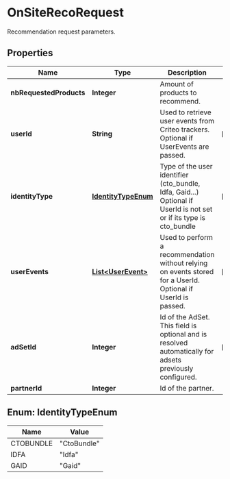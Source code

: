 

# OnSiteRecoRequest

Recommendation request parameters.

## Properties

| Name | Type | Description | Notes |
|------------ | ------------- | ------------- | -------------|
|**nbRequestedProducts** | **Integer** | Amount of products to recommend. |  |
|**userId** | **String** | Used to retrieve user events from Criteo trackers. Optional if UserEvents are passed. |  [optional] |
|**identityType** | [**IdentityTypeEnum**](#IdentityTypeEnum) | Type of the user identifier (cto_bundle, Idfa, Gaid...)  Optional if UserId is not set or if its type is cto_bundle |  [optional] |
|**userEvents** | [**List&lt;UserEvent&gt;**](UserEvent.md) | Used to perform a recommendation without relying on events stored for a UserId. Optional if UserId is passed. |  [optional] |
|**adSetId** | **Integer** | Id of the AdSet. This field is optional and is resolved automatically for adsets previously configured. |  [optional] |
|**partnerId** | **Integer** | Id of the partner. |  |



## Enum: IdentityTypeEnum

| Name | Value |
|---- | -----|
| CTOBUNDLE | &quot;CtoBundle&quot; |
| IDFA | &quot;Idfa&quot; |
| GAID | &quot;Gaid&quot; |



